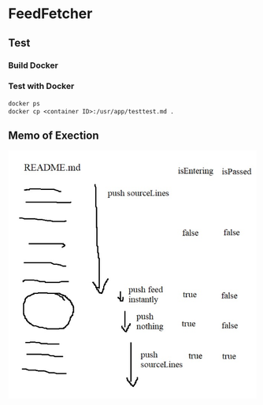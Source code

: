 # FeedFetcher

## Test
### Build Docker

### Test with Docker

```dos
docker ps
docker cp <container ID>:/usr/app/testtest.md .
```

## Memo of Exection
![](test/memo_writeFeedToText.jpg)
